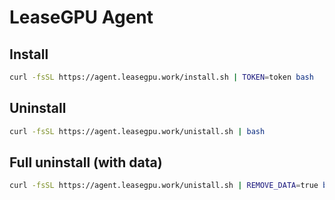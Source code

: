 # LeaseGPU Agent
## Install
```bash
curl -fsSL https://agent.leasegpu.work/install.sh | TOKEN=token bash
```

## Uninstall
```bash
curl -fsSL https://agent.leasegpu.work/unistall.sh | bash
```

## Full uninstall (with data)
```bash
curl -fsSL https://agent.leasegpu.work/unistall.sh | REMOVE_DATA=true bash
```
